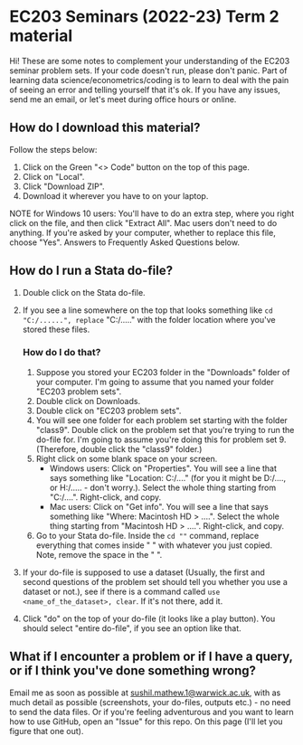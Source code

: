 # EC203 Seminars (2022-23) Term 2 material

Hi! These are some notes to complement your understanding of the EC203 seminar problem sets. 
If your code doesn't run, please don't panic. Part of learning data science/econometrics/coding is to learn to deal with the pain of seeing an error and telling yourself that it's ok. If you have any issues, send me an email, or let's meet during office hours or online.

## How do I download this material?

Follow the steps below:

1. Click on the Green "<> Code" button on the top of this page. 
2. Click on "Local". 
3. Click "Download ZIP". 
4. Download it wherever you have to on your laptop. 

NOTE for Windows 10 users: You'll have to do an extra step, where you right click on the file, and then click "Extract All". Mac users don't need to do anything. 
If you're asked by your computer, whether to replace this file, choose "Yes".
Answers to Frequently Asked Questions below.

## How do I run a Stata do-file?

1. Double click on the Stata do-file.
2. If you see a line somewhere on the top that looks something like `cd "C:/......", replace` "C:/....." with the folder location where you've stored these files.
    ### How do I do that?

    1. Suppose you stored your EC203 folder in the "Downloads" folder of your computer. I'm going to assume that you named your folder "EC203 problem sets". 
    2. Double click on Downloads. 
    3. Double click on "EC203 problem sets". 
    4. You will see one folder for each problem set starting with the folder "class9". Double click on the problem set that you're trying to run the do-file for. I'm going to assume you're doing this for problem set 9. (Therefore, double click the "class9" folder.)
    5. Right click on some blank space on your screen.
        + Windows users: Click on "Properties". You will see a line that says something like "Location: C:/...." (for you it might be D:/...., or H:/..... - don't worry.). Select the whole thing starting from "C:/....". Right-click, and copy.
        + Mac users: Click on "Get info". You will see a line that says something like "Where: Macintosh HD > ....". Select the whole thing starting from "Macintosh HD > ....". Right-click, and copy.
    6. Go to your Stata do-file. Inside the `cd ""` command, replace everything that comes inside " " with whatever you just copied. Note, remove the space in the " ".

3. If your do-file is supposed to use a dataset (Usually, the first and second questions of the problem set should tell you whether you use a dataset or not.), see if there is a command called `use <name_of_the_dataset>, clear`. If it's not there, add it.
4. Click "do" on the top of your do-file (it looks like a play button). You should select "entire do-file", if you see an option like that.



## What if I encounter a problem or if I have a query, or if I think you've done something wrong?
Email me as soon as possible at [sushil.mathew.1@warwick.ac.uk](mailto:sushil.mathew.1@warwick.ac.uk), with as much detail as possible (screenshots, your do-files, outputs etc.) - no need to send the data files. Or if you're feeling adventurous and you want to learn how to use GitHub, open an "Issue" for this repo. On this page (I'll let you figure that one out).
